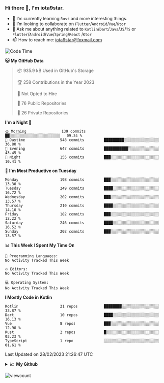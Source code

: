 ### Hi there 👋, I'm iota9star.

- 🌱 I’m currently learning `Rust` and more interesting things.
- 👯 I’m looking to collaborate on `Flutter`/`Android`/`Vue`/`Ktor`
- 💬 Ask me about anything related to `Kotlin`/`Dart`/`Java`/`JS`/`TS` or `Flutter`/`Android`/`Vue`/`Spring`/`React`
  /`Ktor`
- 📫 How to reach me: [iota9star@foxmail.com](iota9star@foxmail.com)



<!--START_SECTION:waka-->
![Code Time](http://img.shields.io/badge/Code%20Time-3%2C090%20hrs%2054%20mins-blue)

**🐱 My GitHub Data** 

> 📦 935.9 kB Used in GitHub's Storage 
 > 
> 🏆 258 Contributions in the Year 2023
 > 
> 🚫 Not Opted to Hire
 > 
> 📜 76 Public Repositories 
 > 
> 🔑 26 Private Repositories 
 > 
**I'm a Night 🦉** 

```text
🌞 Morning                139 commits         ██░░░░░░░░░░░░░░░░░░░░░░░   09.34 % 
🌆 Daytime                548 commits         █████████░░░░░░░░░░░░░░░░   36.80 % 
🌃 Evening                647 commits         ███████████░░░░░░░░░░░░░░   43.45 % 
🌙 Night                  155 commits         ███░░░░░░░░░░░░░░░░░░░░░░   10.41 % 
```
📅 **I'm Most Productive on Tuesday** 

```text
Monday                   198 commits         ███░░░░░░░░░░░░░░░░░░░░░░   13.30 % 
Tuesday                  249 commits         ████░░░░░░░░░░░░░░░░░░░░░   16.72 % 
Wednesday                202 commits         ███░░░░░░░░░░░░░░░░░░░░░░   13.57 % 
Thursday                 210 commits         ████░░░░░░░░░░░░░░░░░░░░░   14.10 % 
Friday                   182 commits         ███░░░░░░░░░░░░░░░░░░░░░░   12.22 % 
Saturday                 246 commits         ████░░░░░░░░░░░░░░░░░░░░░   16.52 % 
Sunday                   202 commits         ███░░░░░░░░░░░░░░░░░░░░░░   13.57 % 
```


📊 **This Week I Spent My Time On** 

```text
💬 Programming Languages: 
No Activity Tracked This Week

🔥 Editors: 
No Activity Tracked This Week

💻 Operating System: 
No Activity Tracked This Week
```

**I Mostly Code in Kotlin** 

```text
Kotlin                   21 repos            ████████░░░░░░░░░░░░░░░░░   33.87 % 
Dart                     10 repos            ████░░░░░░░░░░░░░░░░░░░░░   16.13 % 
Vue                      8 repos             ███░░░░░░░░░░░░░░░░░░░░░░   12.90 % 
Rust                     2 repos             █░░░░░░░░░░░░░░░░░░░░░░░░   03.23 % 
TypeScript               1 repo              ░░░░░░░░░░░░░░░░░░░░░░░░░   01.61 % 
```




 Last Updated on 28/02/2023 21:26:47 UTC
<!--END_SECTION:waka-->

<details>
  <summary><b>📈&nbsp;&nbsp;My Github</b></summary>
  <br>
  <img src='https://github-profile-trophy.vercel.app/?username=iota9star'>
  <img src='https://bad-apple-github-readme.vercel.app/api?show_bg=1&username=iota9star&hide_title=true'>
  <img src='http://cr-skills-chart-widget.azurewebsites.net/api/api?username=iota9star'>
</details>


![viewcount](https://count.getloli.com/get/@iota9star?theme=rule34)

